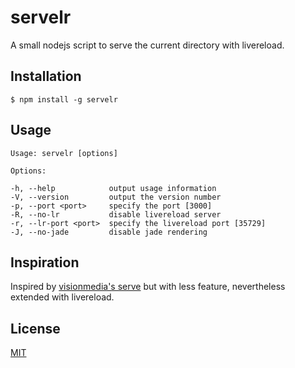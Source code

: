 # servelr

A small nodejs script to serve the current directory with livereload.

## Installation

    $ npm install -g servelr

## Usage

    Usage: servelr [options]

    Options:

    -h, --help            output usage information
    -V, --version         output the version number
    -p, --port <port>     specify the port [3000]
    -R, --no-lr           disable livereload server
    -r, --lr-port <port>  specify the livereload port [35729]
    -J, --no-jade         disable jade rendering

## Inspiration

Inspired by [visionmedia's serve](https://github.com/visionmedia/serve/) but with less feature, nevertheless extended with livereload.

## License

[MIT](https://github.com/noxan/servelr/blob/master/LICENSE)
